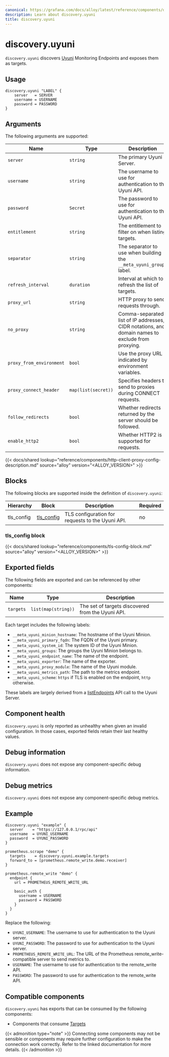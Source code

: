 ```yaml
---
canonical: https://grafana.com/docs/alloy/latest/reference/components/discovery.uyuni/
description: Learn about discovery.uyuni
title: discovery.uyuni
---
```


# discovery.uyuni

`discovery.uyuni` discovers [Uyuni][] Monitoring Endpoints and exposes them as targets.

[Uyuni]: https://www.uyuni-project.org/

## Usage

```alloy
discovery.uyuni "LABEL" {
    server   = SERVER
    username = USERNAME
    password = PASSWORD
}
```

## Arguments

The following arguments are supported:

Name                     | Type                | Description                                                                                      | Default                 | Required
-------------------------|---------------------|--------------------------------------------------------------------------------------------------|-------------------------|---------
`server`                 | `string`            | The primary Uyuni Server.                                                                        |                         | yes
`username`               | `string`            | The username to use for authentication to the Uyuni API.                                         |                         | yes
`password`               | `Secret`            | The password to use for authentication to the Uyuni API.                                         |                         | yes
`entitlement`            | `string`            | The entitlement to filter on when listing targets.                                               | `"monitoring_entitled"` | no
`separator`              | `string`            | The separator to use when building the `__meta_uyuni_groups` label.                              | `","`                   | no
`refresh_interval`       | `duration`          | Interval at which to refresh the list of targets.                                                | `1m`                    | no
`proxy_url`              | `string`            | HTTP proxy to send requests through.                                                             |                         | no
`no_proxy`               | `string`            | Comma-separated list of IP addresses, CIDR notations, and domain names to exclude from proxying. |                         | no
`proxy_from_environment` | `bool`              | Use the proxy URL indicated by environment variables.                                            | `false`                 | no
`proxy_connect_header`   | `map(list(secret))` | Specifies headers to send to proxies during CONNECT requests.                                    |                         | no
`follow_redirects`       | `bool`              | Whether redirects returned by the server should be followed.                                     | `true`                  | no
`enable_http2`           | `bool`              | Whether HTTP2 is supported for requests.                                                         | `true`                  | no

{{< docs/shared lookup="reference/components/http-client-proxy-config-description.md" source="alloy" version="<ALLOY_VERSION>" >}}

## Blocks
The following blocks are supported inside the definition of
`discovery.uyuni`:

Hierarchy  | Block          | Description                                      | Required
-----------|----------------|--------------------------------------------------|---------
tls_config | [tls_config][] | TLS configuration for requests to the Uyuni API. | no

[tls_config]: #tls_config-block

### tls_config block

{{< docs/shared lookup="reference/components/tls-config-block.md" source="alloy" version="<ALLOY_VERSION>" >}}

## Exported fields

The following fields are exported and can be referenced by other components:

Name      | Type                | Description
----------|---------------------|--------------------------------------------------
`targets` | `list(map(string))` | The set of targets discovered from the Uyuni API.

Each target includes the following labels:

* `__meta_uyuni_minion_hostname`: The hostname of the Uyuni Minion.
* `__meta_uyuni_primary_fqdn`: The FQDN of the Uyuni primary.
* `__meta_uyuni_system_id`: The system ID of the Uyuni Minion.
* `__meta_uyuni_groups`: The groups the Uyuni Minion belongs to.
* `__meta_uyuni_endpoint_name`: The name of the endpoint.
* `__meta_uyuni_exporter`: The name of the exporter.
* `__meta_uyuni_proxy_module`: The name of the Uyuni module.
* `__meta_uyuni_metrics_path`: The path to the metrics endpoint.
* `__meta_uyuni_scheme`: `https` if TLS is enabled on the endpoint, `http` otherwise.

These labels are largely derived from a [listEndpoints][] API call to the Uyuni Server.

[listEndpoints]: https://www.uyuni-project.org/uyuni-docs-api/uyuni/api/system.monitoring.html

## Component health

`discovery.uyuni` is only reported as unhealthy when given an invalid configuration.
In those cases, exported fields retain their last healthy values.

## Debug information

`discovery.uyuni` does not expose any component-specific debug information.

## Debug metrics

`discovery.uyuni` does not expose any component-specific debug metrics.

## Example

```alloy
discovery.uyuni "example" {
  server    = "https://127.0.0.1/rpc/api"
  username  = UYUNI_USERNAME
  password  = UYUNI_PASSWORD
}

prometheus.scrape "demo" {
  targets    = discovery.uyuni.example.targets
  forward_to = [prometheus.remote_write.demo.receiver]
}

prometheus.remote_write "demo" {
  endpoint {
    url = PROMETHEUS_REMOTE_WRITE_URL

    basic_auth {
      username = USERNAME
      password = PASSWORD
    }
  }
}
```
Replace the following:
  - `UYUNI_USERNAME`: The username to use for authentication to the Uyuni server.
  - `UYUNI_PASSWORD`: The password to use for authentication to the Uyuni server.
  - `PROMETHEUS_REMOTE_WRITE_URL`: The URL of the Prometheus remote_write-compatible server to send metrics to.
  - `USERNAME`: The username to use for authentication to the remote_write API.
  - `PASSWORD`: The password to use for authentication to the remote_write API.

<!-- START GENERATED COMPATIBLE COMPONENTS -->

## Compatible components

`discovery.uyuni` has exports that can be consumed by the following components:

- Components that consume [Targets](../../compatibility/#targets-consumers)

{{< admonition type="note" >}}
Connecting some components may not be sensible or components may require further configuration to make the connection work correctly.
Refer to the linked documentation for more details.
{{< /admonition >}}

<!-- END GENERATED COMPATIBLE COMPONENTS -->
